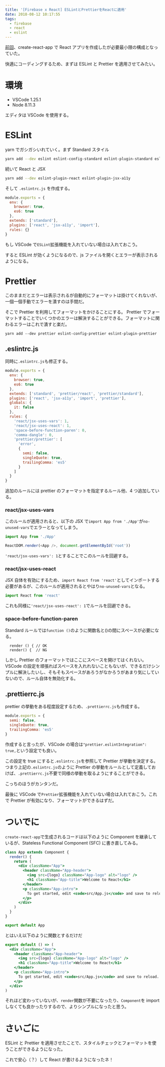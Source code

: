 ```yaml
---
title: '[Firebase x React] ESLintとPrettierをReactに適用'
date: 2018-08-12 10:17:55
tags:
  - firebase
  - react
  - eslint
---
```


[前回](https://t-kojima.github.io/2018/08/12/0038-firebase-react-hosting/)、create-react-app で React アプリを作成したが必要最小限の構成となっていた。

快適にコーディングするため、まずは ESLint と Prettier を適用させてみたい。

<!-- more -->

# 環境

- VSCode 1.25.1
- Node 8.11.3

エディタは VSCode を使用する。

# ESLint

yarn でガシガシいれていく。まず Standard スタイル

```bash
yarn add --dev eslint eslint-config-standard eslint-plugin-standard eslint-plugin-promise eslint-plugin-import eslint-plugin-node
```

続いて React と JSX

```bash
yarn add --dev eslint-plugin-react eslint-plugin-jsx-a11y
```

そして `.eslintrc.js` を作成する。

```js
module.exports = {
  env: {
    browser: true,
    es6: true
  },
  extends: ['standard'],
  plugins: ['react', 'jsx-a11y', 'import'],
  rules: {}
}
```

もし VSCode で`ESLint`拡張機能を入れていない場合は入れておこう。

すると ESLint が効くようになるので、js ファイルを開くとエラーが表示されるようになる。

# Prettier

このままだとエラーは表示されるが自動的にフォーマットは掛けてくれないが、一個一個手動でエラーを潰すのは手間だ。

そこで Prettier を利用してフォーマットをかけることにする。 Prettier でフォーマットすることでいくつかのエラーは解決することができる。フォーマットに関わるエラーはこれで潰すと楽だ。

```yarn
yarn add --dev prettier eslint-config-prettier eslint-plugin-prettier
```

## .eslintrc.js

同時に`.eslintrc.js`も修正する。

```js
module.exports = {
  env: {
    browser: true,
    es6: true
  },
  extends: ['standard', 'prettier/react', 'prettier/standard'],
  plugins: ['react', 'jsx-a11y', 'import', 'prettier'],
  globals: {
    it: false
  },
  rules: {
    'react/jsx-uses-vars': 1,
    'react/jsx-uses-react': 1,
    'space-before-function-paren': 0,
    'comma-dangle': 0,
    'prettier/prettier': [
      'error',
      {
        semi: false,
        singleQuote: true,
        trailingComma: 'es5'
      }
    ]
  }
}
```

追加のルールには prettier のフォーマットを指定するルール他、4 つ追加している。

### react/jsx-uses-vars

このルールが適用されると、以下の JSX で`import App from './App'`が`no-unused-vars`でエラーとなってしまう。

```js
import App from './App'

ReactDOM.render(<App />, document.getElementById('root'))
```

`'react/jsx-uses-vars': 1`とすることでこのルールを回避する。

### react/jsx-uses-react

JSX 自体を有効にするため、`import React from 'react'`としてインポートする必要があるが、このルールが適用されるとやはり`no-unused-vars`となる。

```js
import React from 'react'
```

これも同様に`'react/jsx-uses-react': 1`でルールを回避できる。

### space-before-function-paren

Standard ルールでは`function ()`のように関数名と()の間にスペースが必要になる。

```
  render () { // OK
  render() {  // NG
```

しかし Prettier のフォーマットではここにスペースを開けてはくれない。VSCode の設定を頑張ればスペースを入れれないこともないが、できるだけシンプルに解決したいし、そもそもスペースがあろうがなかろうがあまり気にしていないので、ルール自体を無効化する。

## .prettierrc.js

prettier の挙動をある程度設定するため、`.prettierrc.js`も作成する。

```js
module.exports = {
  semi: false,
  singleQuote: true,
  trailingComma: 'es5'
}
```

作成すると言ったが、VSCode の場合は`"prettier.eslintIntegration": true,`という設定でも良い。

この設定を true にすると`.eslintrc.js`を参照して Prettier が挙動を決定する。つまり上記の`.eslintrc.js`のように Prettier の挙動をルールとして定義しておけば、`.prettierrc.js`不要で同様の挙動を取るようにすることができる。

こっちのほうがカンタンだ。

最後に VSCode で`Prettier`拡張機能を入れていない場合は入れておこう。これで Prettier が有効になり、フォーマットができるはずだ。

# ついでに

`create-react-app`で生成されるコードは以下のように Component を継承しているが、Stateless Functional Component (SFC) に書き直してみる。

```jsx
class App extends Component {
  render() {
    return (
      <div className="App">
        <header className="App-header">
          <img src={logo} className="App-logo" alt="logo" />
          <h1 className="App-title">Welcome to React</h1>
        </header>
        <p className="App-intro">
          To get started, edit <code>src/App.js</code> and save to reload.
        </p>
      </div>
    )
  }
}

export default App
```

とはいえ以下のように関数とするだけだ

```jsx
export default () => (
  <div className="App">
    <header className="App-header">
      <img src={logo} className="App-logo" alt="logo" />
      <h1 className="App-title">Welcome to React</h1>
    </header>
    <p className="App-intro">
      To get started, edit <code>src/App.js</code> and save to reload.
    </p>
  </div>
)
```

それほど変わっていないが、`render`関数が不要になったり、`Component`を import しなくても良かったりするので、よりシンプルになったと思う。

# さいごに

ESLint と Prettier を適用させたことで、スタイルチェックとフォーマットを使うことができるようになった。

これで安心（？）して React が書けるようになったネ！
